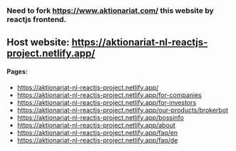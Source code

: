 ### Need to fork https://www.aktionariat.com/ this website by reactjs frontend.

<h2>
    Host website: <a
        href="https://aktionariat-nl-reactjs-project.netlify.app/">https://aktionariat-nl-reactjs-project.netlify.app/</a>
</h2>

<h4>
    Pages:
</h4>
<ul>
    <li>
        <a
            href="https://aktionariat-nl-reactjs-project.netlify.app/">https://aktionariat-nl-reactjs-project.netlify.app/</a>
    </li>
    <li>
        <a
            href="https://aktionariat-nl-reactjs-project.netlify.app/for-companies">https://aktionariat-nl-reactjs-project.netlify.app/for-companies</a>
    </li>
    <li>
        <a
            href="https://aktionariat-nl-reactjs-project.netlify.app/for-investors">https://aktionariat-nl-reactjs-project.netlify.app/for-investors</a>
    </li>
    <li>
        <a
            href="https://aktionariat-nl-reactjs-project.netlify.app/our-products/brokerbot">https://aktionariat-nl-reactjs-project.netlify.app/our-products/brokerbot</a>
    </li>
    <li>
        <a
            href="https://aktionariat-nl-reactjs-project.netlify.app/bossinfo">https://aktionariat-nl-reactjs-project.netlify.app/bossinfo</a>
    </li>
    <li>
        <a
            href="https://aktionariat-nl-reactjs-project.netlify.app/about">https://aktionariat-nl-reactjs-project.netlify.app/about</a>
    </li>
    <li>
        <a
            href="https://aktionariat-nl-reactjs-project.netlify.app/faq/en">https://aktionariat-nl-reactjs-project.netlify.app/faq/en</a>
    </li>
    <li>
        <a
            href="https://aktionariat-nl-reactjs-project.netlify.app/faq/de">https://aktionariat-nl-reactjs-project.netlify.app/faq/de</a>
    </li>
</ul>